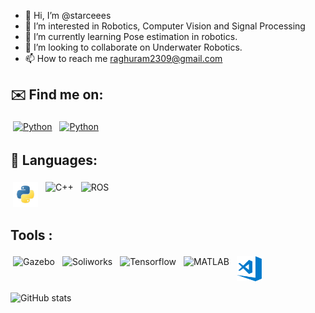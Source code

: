 - 👋 Hi, I’m @starceees
- 👀 I’m interested in Robotics, Computer Vision and Signal Processing
- 🌱 I’m currently learning Pose estimation in robotics.
- 💞️ I’m looking to collaborate on Underwater Robotics.
- 📫 How to reach me raghuram2309@gmail.com

<!---
starceees/starceees is a ✨ special ✨ repository because its `README.md` (this file) appears on your GitHub profile.
You can click the Preview link to take a look at your changes.
--->

## ✉️ Find me on:
<p align="left">
 <a href="https://in.linkedin.com/in/raghuram-c-s-902a76181" target="_blank" rel="noopener noreferrer"> <img src="https://upload.wikimedia.org/wikipedia/commons/c/ca/LinkedIn_logo_initials.png" alt="Python" height="40" style="vertical-align:top; margin:4px"></a>
 <a href="mailto:raghuram2309@gmail.com"> <img src="https://1000logos.net/wp-content/uploads/2021/05/Gmail-logo.png" alt="Python" height="40" style="vertical-align:top; margin:4px"></a>
</p>

## 🧰 Languages:
<p align="left">
<img src="https://raw.githubusercontent.com/github/explore/80688e429a7d4ef2fca1e82350fe8e3517d3494d/topics/python/python.png" alt="Python" height="40" style="vertical-align:top; margin:4px">

<img src="https://raw.githubusercontent.com/isocpp/logos/master/cpp_logo.png" alt="C++" height="40" style="vertical-align:top; margin:4px">
 
<img src="https://lh3.googleusercontent.com/proxy/dDCl4kw9nVgZqlnQpZ0MP8lkS2Opx63EIiu-hDU5IK4GcTA1MKbwFT2OAXk8NGxCdAdLuR7FZE-ZiOE09_ykja5SHQZITBiZcfKggSq2umebM8DBvg" alt="ROS" height="40" style="vertical-align:top; margin:4px">
 
</p>

## Tools :
<p align = "left">
 
<img src="https://upload.wikimedia.org/wikipedia/en/thumb/5/5e/Gazebo_logo_without_text.svg/480px-Gazebo_logo_without_text.svg.png" alt="Gazebo" height="40" style="vertical-align:top; margin:4px">
 
<img src="https://www.clipartmax.com/png/middle/256-2566934_solidworks-logo-computer-software-mechanical-engineering-logo-de-solidworks-png.png" alt="Soliworks" height="40" style="vertical-align:top; margin:4px">

<img src="https://upload.wikimedia.org/wikipedia/commons/thumb/2/2d/Tensorflow_logo.svg/1200px-Tensorflow_logo.svg.png" alt="Tensorflow" height="40" style="vertical-align:top; margin:4px">

<img src="https://images.g2crowd.com/uploads/product/image/social_landscape/social_landscape_d5738f5e7922b4552c3ba543a2b9dee6/matlab.jpeg" alt="MATLAB" height="40" style="vertical-align:top; margin:4px">

<img src="https://raw.githubusercontent.com/github/explore/80688e429a7d4ef2fca1e82350fe8e3517d3494d/topics/visual-studio-code/visual-studio-code.png" alt="VS Code" height="40" style="vertical-align:top; margin:4px">
 
</p>

![GitHub stats](https://github-readme-stats.vercel.app/api?username=starceees&show_icons=true&theme=tokyonight)
